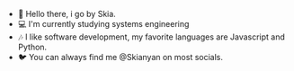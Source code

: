 - 🤠 Hello there, i go by Skia.
- 💻 I'm currently studying systems engineering
- 🎶 I like software development, my favorite languages are Javascript and Python.
- 🐦 You can always find me @Skianyan on most socials.
<!---
Skianyan/Skianyan is a ✨ special ✨ repository because its `README.md` (this file) appears on your GitHub profile.
You can click the Preview link to take a look at your changes.
--->
